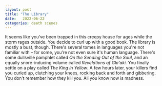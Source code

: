```yaml
---
layout: post
title: "The Library"
date:   2022-06-22
categories: death scenes
---
```

It seems like you've been trapped in this creepy house for ages while the storm rages outside. You decide to curl up with a good book. The library is mostly a bust, though. There's several tomes in languages you're not familiar with – for some, you're not even sure it's human language. There's some dullsville pamphlet called _On the Sending Out of the Soul_, and an equally snore-inducing volume called _Revelations of Gla'aki_. You finally settle on a play called _The King in Yellow_. A few hours later, your killers find you curled up, clutching your knees, rocking back and forth and gibbering. You don't remember how they kill you. All you know now is madness.

